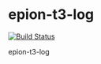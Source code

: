# epion-t3-log

[![Build Status](https://travis-ci.org/epion-tropic-test-tool/epion-t3-log.svg?branch=master)](https://travis-ci.org/epion-tropic-test-tool/epion-t3-log)

epion-t3-log

